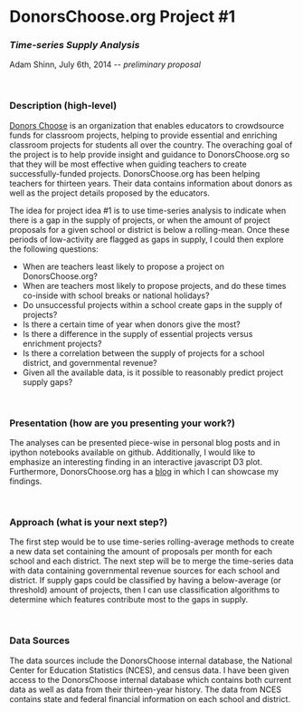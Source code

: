 DonorsChoose.org Project #1
===========================

### _Time-series Supply Analysis_ 

Adam Shinn, July 6th, 2014 -- _preliminary proposal_

</br>

### Description (high-level)

[Donors Choose](http://donorschoose.org) is an organization that enables educators to crowdsource funds for classroom projects, helping to provide essential and enriching classroom projects for students all over the country. The overaching goal of the project is to help provide insight and guidance to DonorsChoose.org so that they will be most effective when guiding teachers to create successfully-funded projects. DonorsChoose.org has been helping teachers for thirteen years. Their data contains information about donors as well as the project details proposed by the educators.

The idea for project idea #1 is to use time-series analysis to indicate when there is a gap in the supply of projects, or when the amount of project proposals for a given school or district is below a rolling-mean. Once these periods of low-activity are flagged as gaps in supply, I could then explore the following questions:

- When are teachers least likely to propose a project on DonorsChoose.org?
- When are teachers most likely to propose projects, and do these times co-inside with school breaks or national holidays?
- Do unsuccessful projects within a school create gaps in the supply of projects?
- Is there a certain time of year when donors give the most?
- Is there a difference in the supply of essential projects versus enrichment projects?
- Is there a correlation between the supply of projects for a school district, and governmental revenue?
- Given all the available data, is it possible to reasonably predict project supply gaps?

</br>

### Presentation (how are you presenting your work?)

The analyses can be presented piece-wise in personal blog posts and in ipython notebooks available on github. Additionally, I would like to emphasize an interesting finding in an interactive javascript D3 plot. Furthermore, DonorsChoose.org has a [blog](http://data.donorschoose.org/) in which I can showcase my findings.

</br>

### Approach (what is your next step?)

The first step would be to use time-series rolling-average methods to create a new data set containing the amount of proposals per month for each school and each district. The next step will be to merge the time-series data with data containing governmental revenue sources for each school and district. If supply gaps could be classified by having a below-average (or threshold) amount of projects, then I can use classification algorithms to determine which features contribute most to the gaps in supply.

</br>

### Data Sources

The data sources include the DonorsChoose internal database, the National Center for Education Statistics (NCES), and census data. I have been given access to the DonorsChoose internal database which contains both current data as well as data from their thirteen-year history. The data from NCES contains state and federal financial information on each school and district.
